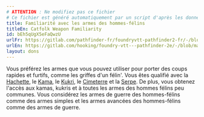 ```yaml
---
# ATTENTION : Ne modifiez pas ce fichier
# Ce fichier est généré automatiquement par un script d'après les données du module Foundry VTT officiel et de sa traduction
title: Familiarité avec les armes des hommes-félins
titleEn: Catfolk Weapon Familiarity
id: bEh5qUgX5eFaQwzU
urlFr: https://gitlab.com/pathfinder-fr/foundryvtt-pathfinder2-fr/-/blob/master/data/feats/bEh5qUgX5eFaQwzU.htm
urlEn: https://gitlab.com/hooking/foundry-vtt---pathfinder-2e/-/blob/master/packs/data/feats.db/catfolk-weapon-familiarity.json
layout: dons
---
```

Vous préférez les armes que vous pouvez utiliser pour porter des coups rapides et furtifs, comme les griffes d'un félin'. Vous êtes qualifié avec la [Hachette](../équipements/hachette.html), le [Kama](../équipements/kama.html), le [Kukri](../équipements/kukri.html), le [Cimeterre](../équipements/cimeterre.html) et la [Serpe](../équipements/serpe.html). De plus, vous obtenez l'accès aux kamas, kukris et à toutes les armes des hommes félins peu communes. Vous considérez les armes de guerre des hommes-félins comme des armes simples et les armes avancées des hommes-félins comme des armes de guerre.

